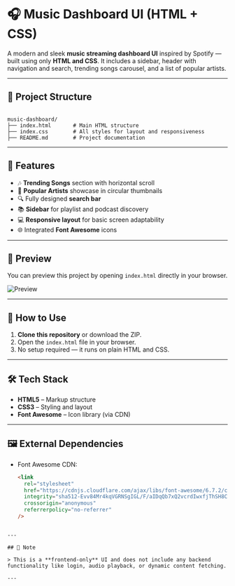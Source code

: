 
# 🎧 Music Dashboard UI (HTML + CSS)

A modern and sleek **music streaming dashboard UI** inspired by Spotify — built using only **HTML and CSS**. It includes a sidebar, header with navigation and search, trending songs carousel, and a list of popular artists.

---

## 📁 Project Structure

```

music-dashboard/
├── index.html       # Main HTML structure
├── index.css        # All styles for layout and responsiveness
├── README.md        # Project documentation

````

---

## 🌟 Features

- 🎶 **Trending Songs** section with horizontal scroll
- 👤 **Popular Artists** showcase in circular thumbnails
- 🔍 Fully designed **search bar**
- 📚 **Sidebar** for playlist and podcast discovery
- 💻 **Responsive layout** for basic screen adaptability
- 🌐 Integrated **Font Awesome** icons

---

## 📸 Preview

You can preview this project by opening `index.html` directly in your browser.

![Preview](https://via.placeholder.com/900x450?text=Music+Dashboard+Preview)

---

## 🧪 How to Use

1. **Clone this repository** or download the ZIP.
2. Open the `index.html` file in your browser.
3. No setup required — it runs on plain HTML and CSS.

---

## 🛠️ Tech Stack

- **HTML5** – Markup structure
- **CSS3** – Styling and layout
- **Font Awesome** – Icon library (via CDN)

---

## 🖼️ External Dependencies

- Font Awesome CDN:
  ```html
  <link
    rel="stylesheet"
    href="https://cdnjs.cloudflare.com/ajax/libs/font-awesome/6.7.2/css/all.min.css"
    integrity="sha512-Evv84Mr4kqVGRNSgIGL/F/aIDqQb7xQ2vcrdIwxfjThSH8CSR7PBEakCr51Ck+w+/U6swU2Im1vVX0SVk9ABhg=="
    crossorigin="anonymous"
    referrerpolicy="no-referrer"
  />
````

---

## 📌 Note

> This is a **frontend-only** UI and does not include any backend functionality like login, audio playback, or dynamic content fetching.

---


